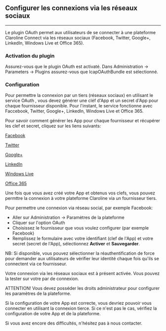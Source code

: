 ## Configurer les connexions via les réseaux sociaux
---

Le plugin OAuth permet aux utilisateurs de se connecter à une plateforme Claroline Connect via les réseaux sociaux (Facebook, Twitter, Google+, LinkedIn, Windows Live et Office 365).

### Activation du plugin

Assurez-vous que le plugin OAuth est activaté. Dans Administration -> Parameters -> Plugins assurez-vous que IcapOAuthBundle est sélectionné.

### Configuration

Pour permettre la connexion par un tiers (réseaux sociaux) en utilisant le service OAuth , vous devez générer une cléf d'App et un secret d'App pour chaque fournisseur disponible. Pour l'instant, le service fonctionne avec Faccebook, Twitter, Google+, LinkedIn, Windows Live et Office 365.

Pour savoir comment générer les App pour chaque fournisseur et récupérer les clef et secret, cliquez sur les liens suivants:

[Facebook](facebook.md)

[Twitter](twitter.md "Connexion via Twitter")

[Google+](google.md "Connexion via Google+")

[LinkedIn](linkedin.md "Connexion via LinkedIn")

[Windows Live](windows.md "Connexion via Windows Live")

[Office 365](office.md "Connexion via Office 365")


Une fois que vous avez créé votre App et obtenus vos clefs, vous pouvez permttre la connexion à votre plateforme Claroline via un fournisseur tiers.

Pour permettre une connexion via réseau social, par exemple Facebook:

* Aller sur Administration -> Paramètres de la plateforme
* Cliquer sur l'option OAuth
* Choisissez le fournisseur que vous voulez configurer (par exemple Facebook)
* Remplissez le formulaire avec votre identifiant (clef de l'App) et votre secret (secret de l'App), sélectionnez **Activer** et **Sauvegarder**.

NB: Si disponible, vous pouvez sélectionner la réauthentification de force pour demander aux utilisateurs de vérifier leur identité chaque fois qu'ils se connectent via ce fournisseur.

Votre connexion via les réseaux sociaux est à présent activée. Vous pouvez la tester sur votre par de connexion.

ATTENTION! Vous devez posséder les droits administrateur pour configurer les paramètres de la plateforme.

Si la configuration de votre App est correcte, vous devriez pouvoir vous connecter en utilisant la connexion tierce. Si ce n'est pas le cas, vérifiez la configuration de votre App et de la plateforme.

Si vous avez encore des difficultés, n'hésitez pas à nous contacter.